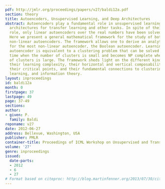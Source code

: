 ```yaml
---
pdf: http://jmlr.org/proceedings/papers/v27/baldi12a.pdf
section: theory
title: Autoencoders, Unsupervised Learning, and Deep Architectures
abstract: Autoencoders play a fundamental role in unsupervised learning and in deep
  architectures for transfer learning and other tasks. In spite of their fundamental
  role, only linear autoencoders over the real numbers have been solved analytically.
  Here we present a general mathematical framework for the study of both linear and
  non-linear autoencoders. The framework allows one to derive an analytical treatment
  for the most non-linear autoencoder, the Boolean autoencoder. Learning in the Boolean
  autoencoder is equivalent to a clustering problem that can be solved in polynomial
  time when the number of clusters is small and becomes NP complete when the number
  of clusters is large. The framework sheds light on the different kinds of autoencoders,
  their learning complexity, their horizontal and vertical composability in deep architectures,
  their critical points, and their fundamental connections to clustering, Hebbian
  learning, and information theory.
layout: inproceedings
id: baldi12a
month: 0
firstpage: 37
lastpage: 49
page: 37-49
sections: 
author:
- given: P.
  family: Baldi
reponame: v27
date: 2012-06-27
address: Bellevue, Washington, USA
publisher: PMLR
container-title: Proceedings of ICML Workshop on Unsupervised and Transfer Learning
volume: '27'
genre: inproceedings
issued:
  date-parts:
  - 2012
  - 6
  - 27
# Format based on citeproc: http://blog.martinfenner.org/2013/07/30/citeproc-yaml-for-bibliographies/
---
```

